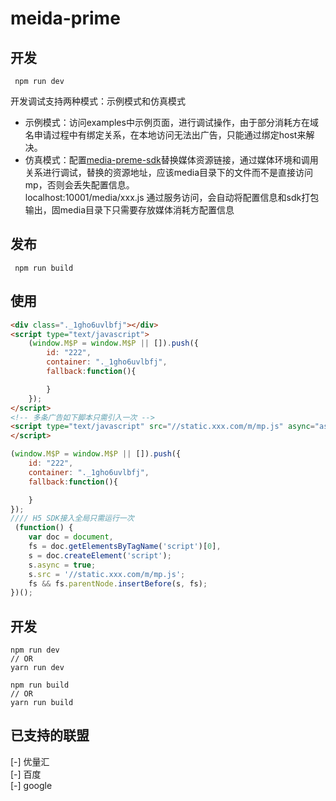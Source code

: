 meida-prime
====

## 开发
```shell
 npm run dev
```
开发调试支持两种模式：示例模式和仿真模式
- 示例模式：访问examples中示例页面，进行调试操作，由于部分消耗方在域名申请过程中有绑定关系，在本地访问无法出广告，只能通过绑定host来解决。
- 仿真模式：配置[media-preme-sdk]()替换媒体资源链接，通过媒体环境和调用关系进行调试，替换的资源地址，应该media目录下的文件而不是直接访问mp，否则会丢失配置信息。   
localhost:10001/media/xxx.js 通过服务访问，会自动将配置信息和sdk打包输出，固media目录下只需要存放媒体消耗方配置信息

## 发布
```shell
 npm run build
```

## 使用
```html
<div class="._1gho6uvlbfj"></div>
<script type="text/javascript">
    (window.M$P = window.M$P || []).push({
        id: "222",
        container: "._1gho6uvlbfj",
        fallback:function(){

        }
    });
</script>
<!-- 多条广告如下脚本只需引入一次 -->
<script type="text/javascript" src="//static.xxx.com/m/mp.js" async="async" defer="defer" >
</script>
```

```js
(window.M$P = window.M$P || []).push({
    id: "222",
    container: "._1gho6uvlbfj",
    fallback:function(){

    }
});
//// H5 SDK接入全局只需运行一次
 (function() {
    var doc = document, 
    fs = doc.getElementsByTagName('script')[0], 
    s = doc.createElement('script');
    s.async = true; 
    s.src = '//static.xxx.com/m/mp.js';
    fs && fs.parentNode.insertBefore(s, fs);
})();
```

## 开发
```
npm run dev 
// OR
yarn run dev
```



```
npm run build 
// OR
yarn run build
```




## 已支持的联盟
[-] 优量汇   
[-] 百度    
[-] google
